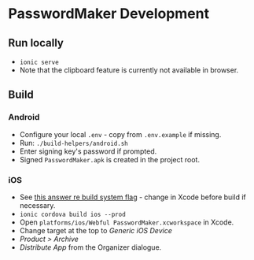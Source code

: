 # PasswordMaker Development

## Run locally

* `ionic serve`
* Note that the clipboard feature is currently not available in browser.

## Build

### Android

* Configure your local `.env` - copy from `.env.example` if missing.
* Run: `./build-helpers/android.sh`
* Enter signing key's password if prompted.
* Signed `PasswordMaker.apk` is created in the project root.

### iOS

* See [this answer re build system flag](https://stackoverflow.com/a/52432058/2803757) - change in Xcode before build if necessary. 
* `ionic cordova build ios --prod`
* Open `platforms/ios/Webful PasswordMaker.xcworkspace` in Xcode.
* Change target at the top to _Generic iOS Device_
* _Product > Archive_
* _Distribute App_ from the Organizer dialogue.
